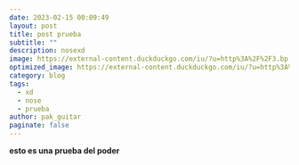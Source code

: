 ```yaml
---
date: 2023-02-15 00:09:49
layout: post
title: post prueba
subtitle: ""
description: nosexd
image: https://external-content.duckduckgo.com/iu/?u=http%3A%2F%2F3.bp.blogspot.com%2F-hp_rE0ohaT4%2FUNHHvuzLl3I%2FAAAAAAAADFk%2FQOdkPYMSLJs%2Fs1600%2FGoogle%2BAnalytics.jpg&f=1&nofb=1&ipt=206c8bb533a962a9f3b1df787e47813884fa3c5834f413dedbda58a0c0567fd8&ipo=images
optimized_image: https://external-content.duckduckgo.com/iu/?u=http%3A%2F%2F3.bp.blogspot.com%2F-hp_rE0ohaT4%2FUNHHvuzLl3I%2FAAAAAAAADFk%2FQOdkPYMSLJs%2Fs1600%2FGoogle%2BAnalytics.jpg&f=1&nofb=1&ipt=206c8bb533a962a9f3b1df787e47813884fa3c5834f413dedbda58a0c0567fd8&ipo=images
category: blog
tags:
  - xd
  - nose
  - prueba
author: pak_guitar
paginate: false
---
```

**e﻿sto es una prueba del poder**